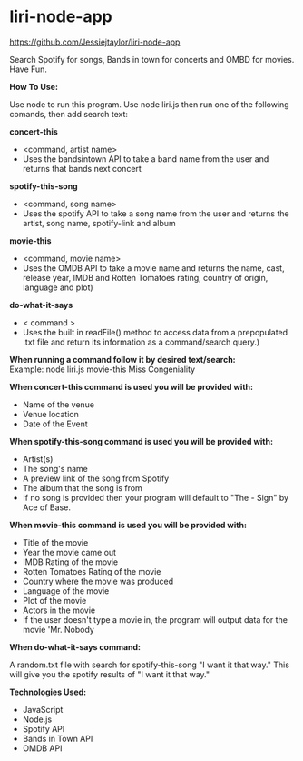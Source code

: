 # liri-node-app

https://github.com/Jessiejtaylor/liri-node-app

Search Spotify for songs, Bands in town for concerts and OMBD for movies. Have Fun.

<b>How To Use:</b>

Use node to run this program. Use node liri.js then run one of the following comands, then add search text:

<b>concert-this</b><br>
- <command, artist name><br>
- Uses the bandsintown API to take a band name from the user and returns that bands next concert

<b>spotify-this-song</b><br>
- <command, song name><br>
- Uses the spotify API to take a song name from the user and returns the artist, song name, spotify-link and album

<b>movie-this</b><br>
- <command, movie name><br>
- Uses the OMDB API to take a movie name and returns the name, cast, release year, IMDB and Rotten Tomatoes rating, country of origin, language and plot)

<b>do-what-it-says</b><br>
- < command >
- Uses the built in readFile() method to access data from a prepopulated .txt file and return its information as a command/search query.)

<b>When running a command follow it by desired text/search:</b><br>
Example: node liri.js movie-this Miss Congeniality

<b>When concert-this command is used you will be provided with:</b><br>
- Name of the venue
- Venue location
- Date of the Event

<b>When spotify-this-song command is used you will be provided with:</b><br/>
- Artist(s)<br>
- The song's name<br>
- A preview link of the song from Spotify<br>
- The album that the song is from<br>
- If no song is provided then your program will default to "The - Sign" by Ace of Base.

<b>When movie-this command is used you will be provided with:</b><br>

- Title of the movie<br>
- Year the movie came out<br>
- IMDB Rating of the movie<br>
- Rotten Tomatoes Rating of the movie<br>
- Country where the movie was produced<br>
- Language of the movie<br>
- Plot of the movie<br>
- Actors in the movie<br>
- If the user doesn't type a movie in, the program will output data for the movie 'Mr. Nobody<br>

<b>When do-what-it-says command:</b>

A random.txt file with search for spotify-this-song "I want it that way." This will give you the spotify results of "I want it that way."

<b>Technologies Used:</b><br>
- JavaScript<br>
- Node.js<br>
- Spotify API<br>
- Bands in Town API<br>
- OMDB API<br>
